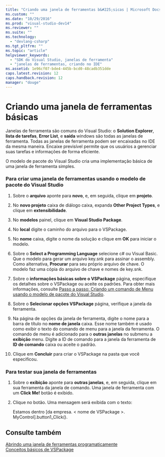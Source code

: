 ```yaml
---
title: "Criando uma janela de ferramentas b&#225;sicas | Microsoft Docs"
ms.custom: ""
ms.date: "10/29/2016"
ms.prod: "visual-studio-dev14"
ms.reviewer: ""
ms.suite: ""
ms.technology: 
  - "devlang-csharp"
ms.tgt_pltfrm: ""
ms.topic: "article"
helpviewer_keywords: 
  - "SDK do Visual Studio, janelas de ferramenta"
  - "janelas de ferramentas, criando no IDE"
ms.assetid: 1e96cf07-bde4-445b-bcd0-48cadb351dde
caps.latest.revision: 12
caps.handback.revision: 12
manager: "douge"
---
```

# Criando uma janela de ferramentas b&#225;sicas
Janelas de ferramenta são comuns do Visual Studio: o **Solution Explorer**, **lista de tarefas**, **Error List**, e **saída** windows são todas as janelas de ferramenta. Todas as janelas de ferramenta podem ser encaixadas no IDE da mesma maneira. Encaixe previsível permite que os usuários a gerenciar suas tarefas e informações de forma eficiente.  
  
 O modelo de pacote do Visual Studio cria uma implementação básica de uma janela de ferramenta simples.  
  
### Para criar uma janela de ferramentas usando o modelo de pacote do Visual Studio  
  
1.  Sobre o **arquivo** aponte para **novo**, e, em seguida, clique em **projeto**.  
  
2.  No **novo projeto** caixa de diálogo caixa, expanda **Other Project Types**, e clique em **extensibilidade**.  
  
3.  No **modelos** painel, clique em **Visual Studio Package**.  
  
4.  No **local** digite o caminho do arquivo para o VSPackage.  
  
5.  No **nome** caixa, digite o nome da solução e clique em **OK** para iniciar o modelo.  
  
6.  Sobre o **Select a Programming Language** selecione c\# ou Visual Basic. Que o modelo para gerar um arquivo key.snk para assinar o assembly. Como alternativa, **Procurar** para seu próprio arquivo de chave. O modelo faz uma cópia do arquivo de chave e nomes de key.snk.  
  
7.  Sobre o **informações básicas sobre o VSPackage** página, especifique os detalhes sobre o VSPackage ou aceite os padrões. Para obter mais informações, consulte [Passo a passo: Criando um comando de Menu usando o modelo de pacote do Visual Studio](../Topic/Walkthrough:%20Creating%20a%20Menu%20Command%20By%20Using%20the%20Visual%20Studio%20Package%20Template.md).  
  
8.  Sobre o **Selecionar opções VSPackage** página, verifique a janela da ferramenta.  
  
9. Na página de opções da janela de ferramenta, digite o nome para a barra de título no **nome de janela** caixa. Esse nome também é usado como exibir o texto do comando de menu para a janela da ferramenta. O comando de menu é adicionado para o **outras janelas** no submenu a **exibição** menu. Digite a ID de comando para a janela da ferramenta de **ID de comando** caixa ou aceite o padrão.  
  
10. Clique em **Concluir** para criar o VSPackage na pasta que você especificou.  
  
### Para testar sua janela de ferramentas  
  
1.  Sobre o **exibição** aponte para **outras janelas**, e, em seguida, clique em sua ferramenta da janela de comando. Uma janela de ferramenta com um **Click Me\!** botão é exibido.  
  
2.  Clique no botão. Uma mensagem será exibida com o texto:  
  
     Estamos dentro \[da empresa. \< nome de VSPackage \>. MyControl\].button1\_Click\(\).  
  
## Consulte também  
 [Abrindo uma janela de ferramentas programaticamente](../misc/opening-a-tool-window-programmatically.md)   
 [Conceitos básicos de VSPackage](../misc/vspackage-essentials.md)